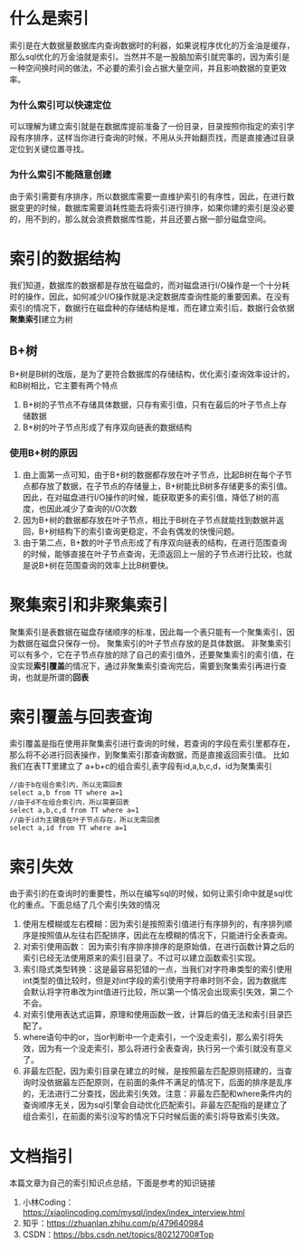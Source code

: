 # 什么是索引
索引是在大数据量数据库内查询数据时的利器，如果说程序优化的万金油是缓存，那么sql优化的万金油就是索引。当然并不是一股脑加索引就完事的，因为索引是一种空间换时间的做法，不必要的索引会占据大量空间，并且影响数据的变更效率。
### 为什么索引可以快速定位
可以理解为建立索引就是在数据库提前准备了一份目录，目录按照你指定的索引字段有序排序，这样当你进行查询的时候，不用从头开始翻页找，而是直接通过目录定位到关键位置寻找。
### 为什么索引不能随意创建
由于索引需要有序排序，所以数据库需要一直维护索引的有序性，因此，在进行数据变更的时候，数据库需要消耗性能去将索引进行排序，如果你建的索引是没必要的，用不到的，那么就会浪费数据库性能，并且还要占据一部分磁盘空间。

# 索引的数据结构
我们知道，数据库的数据都是存放在磁盘的，而对磁盘进行I/O操作是一个十分耗时的操作，因此，如何减少I/O操作就是决定数据库查询性能的重要因素。在没有索引的情况下，数据行在磁盘种的存储结构是堆，而在建立索引后，数据行会依据**聚集索引**建立为树

## B+树
B+树是B树的改版，是为了更符合数据库的存储结构，优化索引查询效率设计的，和B树相比，它主要有两个特点
1. B+树的子节点不存储具体数据，只存有索引值，只有在最后的叶子节点上存储数据
2. B+树的叶子节点形成了有序双向链表的数据结构

### 使用B+树的原因
1. 由上面第一点可知，由于B+树的数据都存放在叶子节点，比起B树在每个子节点都存放了数据，在子节点的存储量上，B+树能比B树多存储更多的索引值。因此，在对磁盘进行I/O操作的时候，能获取更多的索引值，降低了树的高度，也因此减少了查询的I/O次数
2. 因为B+树的数据都存放在叶子节点，相比于B树在子节点就能找到数据并返回，B+树结构下的索引查询更稳定，不会有偶发的快慢问题。
3. 由于第二点，B+数的叶子节点形成了有序双向链表的结构，在进行范围查询的时候，能够直接在叶子节点查询，无须返回上一层的子节点进行比较，也就是说B+树在范围查询的效率上比B树要快。

# 聚集索引和非聚集索引
聚集索引是表数据在磁盘存储顺序的标准，因此每一个表只能有一个聚集索引，因为数据在磁盘只保存一份。
聚集索引的叶子节点存放的是具体数据。
非聚集索引可以有多个，它在子节点存放的除了自己的索引值外，还要聚集索引的索引值，在没实现**索引覆盖**的情况下，通过非聚集索引查询完后，需要到聚集索引再进行查询，也就是所谓的**回表**

# 索引覆盖与回表查询
索引覆盖是指在使用非聚集索引进行查询的时候，若查询的字段在索引里都存在，那么将不必进行回表操作，到聚集索引那查询数据，而是直接返回索引值。
比如我们在表TT里建立了 a+b+c的组合索引,表字段有id,a,b,c,d，id为聚集索引
```
//由于b在组合索引内，所以无需回表
select a,b from TT where a=1
//由于d不在组合索引内，所以需要回表
select a,b,c,d from TT where a=1
//由于id为主键值在叶子节点存在，所以无需回表
select a,id from TT where a=1
```
# 索引失效
由于索引的在查询时的重要性，所以在编写sql的时候，如何让索引命中就是sql优化的重点。下面总结了几个索引失效的情况

1. 使用左模糊或左右模糊：因为索引是按照索引值进行有序排列的，有序排列顺序是按照值从左往右匹配排序，因此在左模糊的情况下，只能进行全表查询。
2. 对索引使用函数： 因为索引有序排序排序的是原始值，在进行函数计算之后的索引已经无法使用原来的索引目录了。不过可以建立函数索引实现。
3. 索引隐式类型转换：这是最容易犯错的一点，当我们对字符串类型的索引使用int类型的值比较时，但是对int字段的索引使用字符串时则不会，因为数据库会默认将字符串改为int值进行比较，所以第一个情况会出现索引失效，第二个不会。
4. 对索引使用表达式运算，原理和使用函数一致，计算后的值无法和索引目录匹配了。
5. where语句中的or，当or判断中一个走索引，一个没走索引，那么索引将失效，因为有一个没走索引，那么将进行全表查询，执行另一个索引就没有意义了。
6. 非最左匹配，因为索引目录在建立的时候，是按照最左匹配原则搭建的，当查询时没依据最左匹配原则，在前面的条件不满足的情况下，后面的排序是乱序的，无法进行二分查找，因此索引失效。注意：非最左匹配和where条件内的查询顺序无关，因为sql引擎会自动优化匹配索引。非最左匹配指的是建立了组合索引，在前面的索引没写的情况下只时候后面的索引将导致索引失效。

# 文档指引
本篇文章为自己的索引知识点总结，下面是参考的知识链接
1. 小林Coding：https://xiaolincoding.com/mysql/index/index_interview.html
2. 知乎：https://zhuanlan.zhihu.com/p/479640984
3. CSDN：https://bbs.csdn.net/topics/80212700#Top